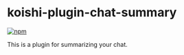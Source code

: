 # koishi-plugin-chat-summary

[![npm](https://img.shields.io/npm/v/koishi-plugin-chat-summary?style=flat-square)](https://www.npmjs.com/package/koishi-plugin-chat-summary)

This is a plugin for summarizing your chat.
